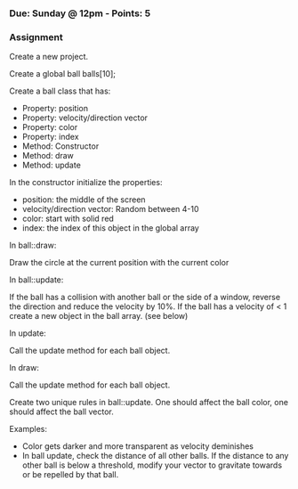 ### Due: Sunday @ 12pm - Points: 5
### Assignment

Create a new project.

Create a global ball balls[10];

Create a ball class that has:
* Property: position
* Property: velocity/direction vector
* Property: color
* Property: index
* Method: Constructor
* Method: draw
* Method: update

In the constructor initialize the properties:
* position: the middle of the screen
* velocity/direction vector:  Random between 4-10
* color: start with solid red
* index: the index of this object in the global array

In ball::draw:

Draw the circle at the current position with the current color

In ball::update:

If the ball has a collision with another ball or the side of a window, reverse the direction and reduce the velocity by 10%.
If the ball has a velocity of < 1 create a new object in the ball array. (see below)

In update:

Call the update method for each ball object.

In draw:

Call the update method for each ball object.


Create two unique rules in ball::update. One should affect the ball color, one should affect the ball vector.

Examples: 
* Color gets darker and more transparent as velocity deminishes
* In ball update, check the distance of all other balls.  If the distance to any other ball is below a threshold, modify your vector to gravitate towards or be repelled by that ball.

